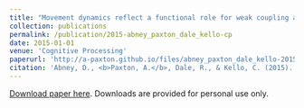 ```yaml
---
title: "Movement dynamics reflect a functional role for weak coupling and role structure in dyadic problem solving"
collection: publications
permalink: /publication/2015-abney_paxton_dale_kello-cp
date: 2015-01-01
venue: 'Cognitive Processing'
paperurl: 'http://a-paxton.github.io/files/abney_paxton_dale_kello-2015-cp.pdf'
citation: 'Abney, D., <b>Paxton, A.</b>, Dale, R., & Kello, C. (2015). Movement dynamics reflect a functional role for weak coupling and role structure in dyadic problem solving. <i>Cognitive Processing</i>, <i>16</i>(4), 325-332.'
---
```

[Download paper here](http://a-paxton.github.io/files/abney_paxton_dale_kello-2015-cp.pdf). Downloads are provided for personal use only.
